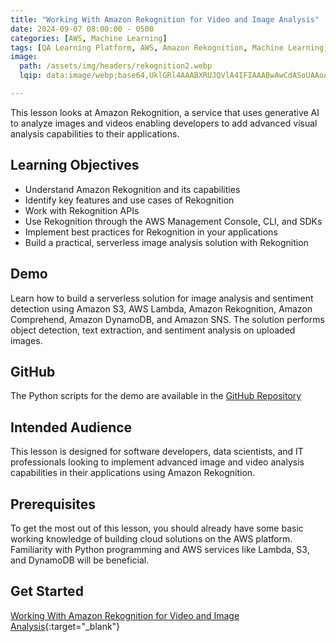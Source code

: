 ```yaml
---
title: "Working With Amazon Rekognition for Video and Image Analysis"
date: 2024-09-07 08:00:00 - 0500
categories: [AWS, Machine Learning]
tags: [QA Learning Platform, AWS, Amazon Rekognition, Machine Learning, Serverless, AWS Lambda, Amazon S3, Amazon Comprehend, Amazon SNS]
image: 
  path: /assets/img/headers/rekognition2.webp
  lqip: data:image/webp;base64,UklGRl4AAABXRUJQVlA4IFIAAABwAwCdASoUAAoAPzmGvFQvKSYjMAgB4CcJYgAAXGoqRf1i0gAA/uvtLl5V4hFGViyMWqENy64KGYKM85fzPGxHEZGO3QkgsU2mpJ1OfTShIMAA

---
```


This lesson looks at Amazon Rekognition, a service that uses generative AI to analyze images and videos enabling developers to add advanced visual analysis capabilities to their applications.

## Learning Objectives
- Understand Amazon Rekognition and its capabilities
- Identify key features and use cases of Rekognition
- Work with Rekognition APIs
- Use Rekognition through the AWS Management Console, CLI, and SDKs
- Implement best practices for Rekognition in your applications
- Build a practical, serverless image analysis solution with Rekognition

## Demo
Learn how to build a serverless solution for image analysis and sentiment detection using Amazon S3, AWS Lambda, Amazon Rekognition, Amazon Comprehend, Amazon DynamoDB, and Amazon SNS. The solution performs object detection, text extraction, and sentiment analysis on uploaded images.

## GitHub
The Python scripts for the demo are available in the
<a href="https://github.com/DigitalDenCloud/serverless-image-analysis-amazon-rekognition-comprehend" target="_blank">GitHub Repository</a>

## Intended Audience
This lesson is designed for software developers, data scientists, and IT professionals looking to implement advanced image and video analysis capabilities in their applications using Amazon Rekognition.

## Prerequisites
To get the most out of this lesson, you should already have some basic working knowledge of building cloud solutions on the AWS platform. Familiarity with Python programming and AWS services like Lambda, S3, and DynamoDB will be beneficial.

## Get Started
[Working With Amazon Rekognition for Video and Image Analysis](https://platform.qa.com/course/working-with-amazon-rekognition-for-video-and-image-analysis-1/introduction-1725039422894/){:target="_blank"}
